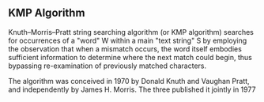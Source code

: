 ## KMP Algorithm

Knuth–Morris–Pratt string searching algorithm (or KMP algorithm) searches for occurrences of a "word" W within a main "text string" S by employing the observation that when a mismatch occurs, the word itself embodies sufficient information to determine where the next match could begin, thus bypassing re-examination of previously matched characters.

The algorithm was conceived in 1970 by Donald Knuth and Vaughan Pratt, and independently by James H. Morris. The three published it jointly in 1977